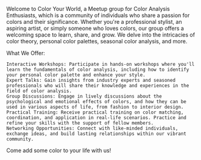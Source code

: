 Welcome to Color Your World, a Meetup group for Color Analysis Enthusiasts, which is a community of individuals who share a passion for colors and their significance. Whether you're a professional stylist, an aspiring artist, or simply someone who loves colors, our group offers a welcoming space to learn, share, and grow. We delve into the intricacies of color theory, personal color palettes, seasonal color analysis, and more.

What We Offer:

    Interactive Workshops: Participate in hands-on workshops where you'll learn the fundamentals of color analysis, including how to identify your personal color palette and enhance your style.
    Expert Talks: Gain insights from industry experts and seasoned professionals who will share their knowledge and experiences in the field of color analysis.
    Group Discussions: Engage in lively discussions about the psychological and emotional effects of colors, and how they can be used in various aspects of life, from fashion to interior design.
    Practical Training: Receive practical training on color matching, coordination, and application in real-life scenarios. Practice and refine your skills with the support of fellow members.
    Networking Opportunities: Connect with like-minded individuals, exchange ideas, and build lasting relationships within our vibrant community.

Come add some color to your life with us!